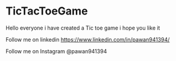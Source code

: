 # TicTacToeGame
Hello everyone i have created a Tic toe game i hope you like it


 Follow me on linkedin https://www.linkedin.com/in/pawan941394/


 Follow me on Instagram  @pawan941394
